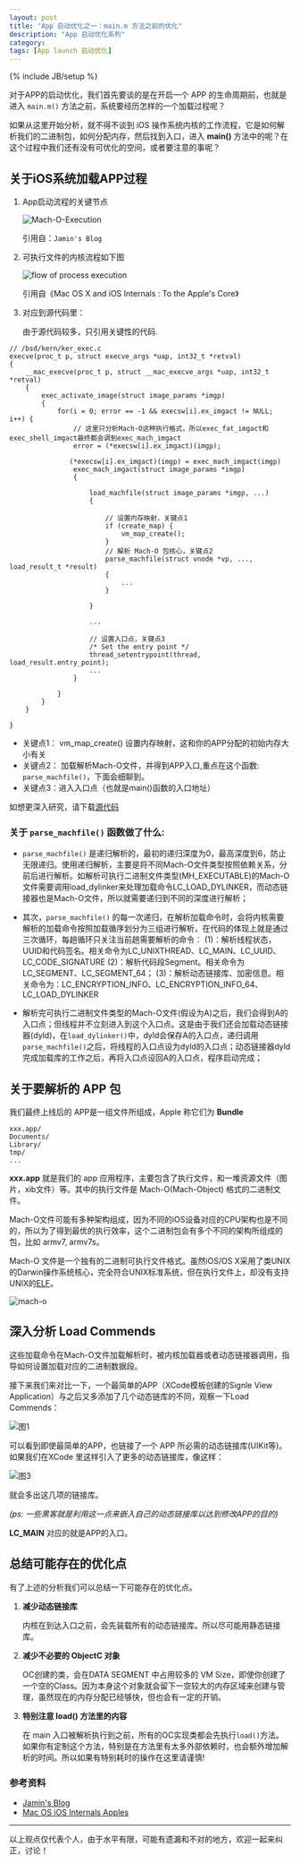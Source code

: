 ```yaml
---
layout: post
title: "App 启动优化之一：main.m 方法之前的优化"
description: "App 启动优化系列"
category: 
tags: [App launch 启动优化]
---
```

{% include JB/setup %}


对于APP的启动优化，我们首先要谈的是在开启一个 APP 的生命周期前，也就是进入 `main.m()` 方法之前，系统要经历怎样的一个加载过程呢？

如果从这里开始分析，就不得不谈到 iOS 操作系统内核的工作流程，它是如何解析我们的二进制包，如何分配内存，然后找到入口，进入 **main()** 方法中的呢？在这个过程中我们还有没有可优化的空间，或者要注意的事呢？

## 关于iOS系统加载APP过程

1. App启动流程的关键节点

	![Mach-O-Execution](/assets/mach-o_execution.png)

	引用自：`Jamin's Blog`

2. 可执行文件的内核流程如下图

	![flow of process execution](/assets/flow_of_process_execution.png)

	引用自《Mac OS X and iOS Internals : To the Apple's Core》

3. 对应到源代码里：

	由于源代码较多，只引用关键性的代码.

```
// /bsd/kern/ker_exec.c
execve(proc_t p, struct execve_args *uap, int32_t *retval) 
{
    __mac_execve(proc_t p, struct __mac_execve_args *uap, int32_t *retval)
    {
        exec_activate_image(struct image_params *imgp)
        {
            for(i = 0; error == -1 && execsw[i].ex_imgact != NULL; i++) {
                // 这里只分析Mach-O这种执行格式，所以exec_fat_imgact和exec_shell_imgact最终都会调到exec_mach_imgact                
                error = (*execsw[i].ex_imgact)(imgp); 
                
               (*execsw[i].ex_imgact)(imgp) = exec_mach_imgact(imgp)
                exec_mach_imgact(struct image_params *imgp)
                {
                    
                    load_machfile(struct image_params *imgp, ...) 
                    {	                    
                        
                        // 设置内存映射，关键点1
                        if (create_map) {
                            vm_map_create();
                        }	                       	                       
                        // 解析 Mach-O 包核心，关键点2
                   		parse_machfile(struct vnode *vp, ..., load_result_t *result)
                   		{
                       		...
                  		}
                        
                    }
                    
                    ...
                                        
                    // 设置入口点，关键点3
                    /* Set the entry point */
                    thread_setentrypoint(thread, load_result.entry_point);	                    	                    	  
                    ...
                }
                
            }
        }
    }
    
}
```

- 关键点1： vm_map_create() 设置内存映射，这和你的APP分配的初始内存大小有关
- 关键点2： 加载解析Mach-O文件，并得到APP入口,重点在这个函数: `parse_machfile()`，下面会细聊到。
- 关键点3：进入入口点（也就是main()函数的入口地址）

如想更深入研究，请下载[源代码](http://opensource.apple.com/tarballs/xnu/xnu-2782.1.97.tar.gz)

### 关于 `parse_machfile()` 函数做了什么:

- `parse_machfile()` 是递归解析的，最初的递归深度为0，最高深度到6，防止无限递归。使用递归解析，主要是将不同Mach-O文件类型按照依赖关系，分前后进行解析。如解析可执行二进制文件类型(MH_EXECUTABLE)的Mach-O文件需要调用load_dylinker来处理加载命令LC_LOAD_DYLINKER，而动态链接器也是Mach-O文件，所以就需要递归到不同的深度进行解析；
	
- 其次，`parse_machfile()` 的每一次递归，在解析加载命令时，会将内核需要解析的加载命令按照加载循序划分为三组进行解析，在代码的体现上就是通过三次循环，每趟循环只关注当前趟需要解析的命令： (1)：解析线程状态，UUID和代码签名。相关命令为LC_UNIXTHREAD、LC_MAIN、LC_UUID、LC_CODE_SIGNATURE (2)：解析代码段Segment。相关命令为LC_SEGMENT、LC_SEGMENT_64； (3)：解析动态链接库、加密信息。相关命令为：LC_ENCRYPTION_INFO、LC_ENCRYPTION_INFO_64、LC_LOAD_DYLINKER

- 解析完可执行二进制文件类型的Mach-O文件(假设为A)之后，我们会得到A的入口点；但线程并不立刻进入到这个入口点。这是由于我们还会加载动态链接器(dyld)，在`load_dylinker()`中，dyld会保存A的入口点，递归调用`parse_machfile()`之后，将线程的入口点设为dyld的入口点；动态链接器dyld完成加载库的工作之后，再将入口点设回A的入口点，程序启动完成；	

## 关于要解析的 APP 包

我们最终上线后的 APP是一组文件所组成，Apple 称它们为 **Bundle**

``` 	
xxx.app/
Documents/
Library/
tmp/
...
```     

**xxx.app** 就是我们的 app 应用程序，主要包含了执行文件，和一堆资源文件（图片，xib文件）等。其中的执行文件是 Mach-O(Mach-Object) 格式的二进制文件。
   
Mach-O文件可能有多种架构组成，因为不同的iOS设备对应的CPU架构也是不同的，所以为了得到最优的执行效率，这个二进制包会有多个不同的架构所组成的包，比如 armv7, armv7s。
   
Mach-O 文件是一个独有的二进制可执行文件格式。虽然iOS/OS X采用了类UNIX的Darwin操作系统核心，完全符合UNIX标准系统，但在执行文件上，却没有支持UNIX的[ELF](https://en.wikipedia.org/wiki/Executable_and_Linkable_Format)。
   
![mach-o](/assets/mach-o_format.png)
   
   
## 深入分析 Load Commends

这些加载命令在Mach-O文件加载解析时，被内核加载器或者动态链接器调用，指导如何设置加载对应的二进制数据段。
   
接下来我们来对比一下，一个最简单的APP（XCode模板创建的Signle View Application）与之后又多添加了几个动态链库的不同，观察一下Load Commends：
   
![图1](/assets/mach-o_different.jpg)
 	
可以看到即使最简单的APP，也链接了一个 APP 所必需的动态链接库(UIKit等)。如果我们在XCode 里这样引入了更多的动态链接库，像这样：
 	 	 	 	 	 	
![图3](/assets/more_dylb.png)
 	
就会多出这几项的链接库。

*(ps: 一些黑客就是利用这一点来嵌入自己的动态链接库以达到修改APP的目的)*

**LC_MAIN** 对应的就是APP的入口。


## 总结可能存在的优化点

有了上述的分析我们可以总结一下可能存在的优化点。
	
1. **减少动态链接库**
	
	内核在到达入口之前，会先装载所有的动态链接库。所以尽可能用静态链接库。
	
2. **减少不必要的 ObjectC 对象**
	
	OC创建的类，会在DATA SEGMENT 中占用较多的 VM Size，即使你创建了一个空的Class。因为本身这个对象就会留下一空较大的内存区域来创建与管理，虽然现在的内存分配已经够快，但也会有一定的开销。
			
3. **特别注意 load() 方法里的内容**
	
	在 main 入口被解析执行到之前，所有的OC实现类都会先执行`load()`方法。如果你有定制这个方法，特别是在方法里有太多外部依赖时，也会额外增加解析的时间。所以如果有特别耗时的操作在这里请谨慎!


### 参考资料


- [Jamin's Blog](http://oncenote.com/2015/06/01/How-App-Launch/)
- [Mac OS iOS Internals Apples](http://www.amazon.com/Mac-OS-iOS-Internals-Apples/dp/1118057651)

---

以上观点仅代表个人，由于水平有限，可能有遗漏和不对的地方，欢迎一起来纠正，讨论！